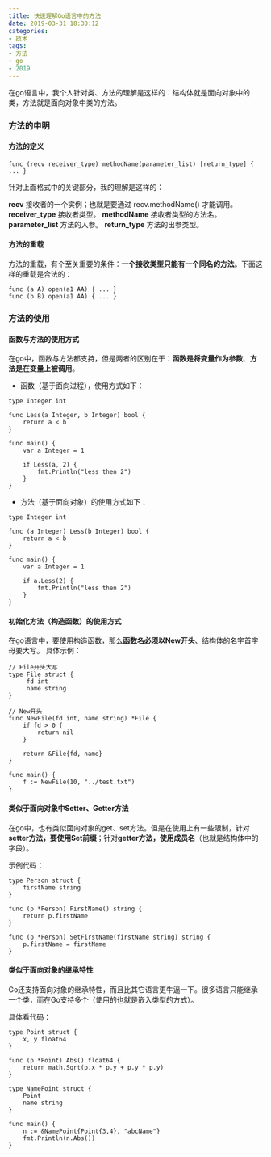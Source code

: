 ```yaml
---
title: 快速理解Go语言中的方法
date: 2019-03-31 18:30:12
categories:
- 技术
tags:
- 方法
- go
- 2019
---
```


在go语言中，我个人针对类、方法的理解是这样的：结构体就是面向对象中的类，方法就是面向对象中类的方法。

### 方法的申明

#### 方法的定义

```
func (recv receiver_type) methodName(parameter_list) [return_type] { ... }
```

针对上面格式中的关键部分，我的理解是这样的：

**recv** 接收者的一个实例；也就是要通过 recv.methodName() 才能调用。
**receiver_type** 接收者类型。
**methodName** 接收者类型的方法名。
**parameter_list** 方法的入参。
**return_type** 方法的出参类型。

<!-- more -->

#### 方法的重载

方法的重载，有个至关重要的条件：**一个接收类型只能有一个同名的方法**。下面这样的重载是合法的：

```
func (a A) open(a1 AA) { ... }
func (b B) open(a1 AA) { ... }
```

### 方法的使用

#### 函数与方法的使用方式

在go中，函数与方法都支持，但是两者的区别在于：**函数是将变量作为参数**、**方法是在变量上被调用**。

* 函数（基于面向过程），使用方式如下：

```
type Integer int 

func Less(a Integer, b Integer) bool {
    return a < b 
}

func main() {
    var a Integer = 1 

    if Less(a, 2) {
        fmt.Println("less then 2")
    }   
}
```

* 方法（基于面向对象）的使用方式如下：

```
type Integer int 

func (a Integer) Less(b Integer) bool {
    return a < b 
}

func main() {
    var a Integer = 1 

    if a.Less(2) {
        fmt.Println("less then 2")
    }   
} 
```

#### 初始化方法（构造函数）的使用方式

在go语言中，要使用构造函数，那么**函数名必须以New开头**、结构体的名字首字母要大写。
具体示例：
```
// File开头大写
type File struct {
	 fd int
	 name string
}

// New开头
func NewFile(fd int, name string) *File {
	if fd > 0 {
		return nil
	}

	return &File{fd, name}
}

func main() {
    f := NewFile(10, "../test.txt")
}
```

#### 类似于面向对象中Setter、Getter方法

在go中，也有类似面向对象的get、set方法。但是在使用上有一些限制，针对**setter方法，要使用Set前缀**；针对**getter方法，使用成员名**（也就是结构体中的字段）。

示例代码：

```
type Person struct {
	firstName string
}

func (p *Person) FirstName() string {
	return p.firstName
}

func (p *Person) SetFirstName(firstName string) string {
	p.firstName = firstName
}
```

#### 类似于面向对象的继承特性

Go还支持面向对象的继承特性，而且比其它语言更牛逼一下。很多语言只能继承一个类，而在Go支持多个（使用的也就是嵌入类型的方式）。

具体看代码：

```
type Point struct {
	x, y float64
}

func (p *Point) Abs() float64 {
	return math.Sqrt(p.x * p.y + p.y * p.y)
}

type NamePoint struct {
	Point
	name string
}

func main() {
    n := &NamePoint{Point{3,4}, "abcName"}
    fmt.Println(n.Abs())
}
```
